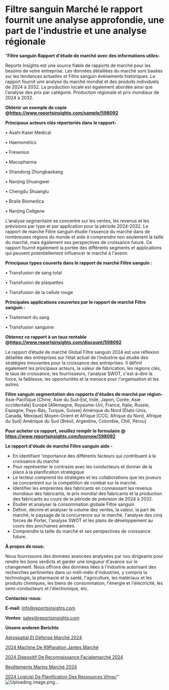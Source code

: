 # Filtre sanguin Marché le rapport fournit une analyse approfondie, une part de l'industrie et une analyse régionale

"<strong>Filtre sanguin Rapport d'étude de marché avec des informations utiles-</strong>

Reports Insights est une source fiable de rapports de marché pour les besoins de votre entreprise. Les données détaillées du marché sont basées sur les tendances actuelles et Filtre sanguin événements historiques. Le rapport fournit une analyse du marché mondial et des produits individuels de 2024 à 2032. La production locale est également abordée ainsi que l'analyse des prix par catégorie. Production régionale et prix mondiaux de 2024 à 2032.

<strong><b>Obtenir un exemple de copie @</b></strong><a href=https://www.reportsinsights.com/sample/598092><strong><b>https://www.reportsinsights.com/sample/598092</b></strong></a>

<b>Principaux acteurs clés répertoriés dans le rapport-</b>

<b> </b>• Asahi Kasei Medical

• Haemonetics

• Fresenius

• Macopharma

• Shandong Zhongbaokang

• Nanjing Shuangwei

• Chengdu Shuanglu

• Braile Biomedica

• Nanjing Cellgene

L'analyse segmentaire se concentre sur les ventes, les revenus et les prévisions par type et par application pour la période 2024-2032. Le rapport de marché Filtre sanguin étudie l'essence du marché dans de nombreuses régions du monde et aide à comprendre non seulement la taille du marché, mais également ses perspectives de croissance future. Ce rapport fournit également la portée des différents segments et applications qui peuvent potentiellement influencer le marché à l'avenir.

<strong>Principaux types couverts dans le rapport de marché Filtre sanguin :</strong>

• Transfusion de sang total

• Transfusion de plaquettes

• Transfusion de la cellule rouge

<strong>Principales applications couvertes par le rapport de marché Filtre sanguin :</strong>

• Traitement du sang

• Transfusion sanguine

<strong><b>Obtenez ce rapport à un taux rentable @</b></strong><a href=https://www.reportsinsights.com/discount/598092><strong><b>https://www.reportsinsights.com/discount/598092</b></strong></a>

Le rapport d’étude de marché Global Filtre sanguin 2024 est une réflexion détaillée des entreprises sur l’état actuel de l’industrie qui étudie des stratégies innovantes pour la croissance des entreprises. Il définit également les principaux acteurs, la valeur de fabrication, les régions clés, le taux de croissance, les fournisseurs, l'analyse SWOT, c'est-à-dire la force, la faiblesse, les opportunités et la menace pour l'organisation et les autres.

<strong>Filtre sanguin segmentation des rapports d'études de marché par région-</strong>
Asie-Pacifique [Chine, Asie du Sud-Est, Inde, Japon, Corée, Asie occidentale]
Europe [Allemagne, Royaume-Uni, France, Italie, Russie, Espagne, Pays-Bas, Turquie, Suisse]
Amérique du Nord [États-Unis, Canada, Mexique]
Moyen-Orient et Afrique [CCG, Afrique du Nord, Afrique du Sud]
Amérique du Sud [Brésil, Argentine, Colombie, Chili, Pérou]

<strong>Pour acheter ce rapport, veuillez remplir le formulaire @   <a href=https://www.reportsinsights.com/buynow/598092>https://www.reportsinsights.com/buynow/598092</a></strong>

<strong>Le rapport d'étude de marché Filtre sanguin aide -</strong>
<ul>
  <li>En identifiant 'importance des différents facteurs qui contribuent à la croissance du marché</li>
  <li>Pour représenter le contraste avec les conducteurs et donner de la place à la planification stratégique</li>
  <li>Le lecteur comprend les stratégies et les collaborations que les joueurs se concentrent sur la compétition de combat sur le marché.</li>
  <li>Identifier les empreintes des fabricants en connaissant les revenus mondiaux des fabricants, le prix mondial des fabricants et la production des fabricants au cours de la période de prévision de 2024 à 2032.</li>
  <li>Étudier et analyser la consommation globale Filtre sanguin</li>
  <li>Définir, décrire et analyser le volume des ventes, la valeur, la part de marché, le paysage de la concurrence sur le marché, l'analyse des cinq forces de Porter, l'analyse SWOT et les plans de développement au cours des prochaines années.</li>
  <li>Comprendre la taille du marché et ses perspectives de croissance future.</li>
</ul>
<strong>À propos de nous:</strong>

Nous fournissons des données avancées analysées par nos dirigeants pour rendre les bons verdicts et garder une longueur d'avance sur le changement. Nous offrons des données liées à l'industrie autorisant des recherches pertinentes dans un méli-mélo d'industries, y compris la technologie, la pharmacie et la santé, l'agriculture, les matériaux et les produits chimiques, les biens de consommation, l'énergie et l'électricité, les semi-conducteurs et l'électronique, etc.

<strong>Contactez-nous:</strong>

<strong>E-mail:</strong> <a href=mailto:info@reportsinsights.com>info@reportsinsights.com</a>

<strong>Ventes</strong>: <a href=mailto:sales@reportsinsights.com>sales@reportsinsights.com</a>

<strong>Unsere anderen Berichte</strong>

<a href=https://www.linkedin.com/pulse/aérospatial-et-défense-marchéperspectives-futures-tictc/>Aérospatial Et Défense Marché 2024</a>

<a href=https://www.linkedin.com/pulse/2024-machine-de-r%C3%A9paration-jantes-march%C3%A9-paysage-xmbfc/>2024 Machine De R9Paration Jantes Marché</a>

<a href=https://www.linkedin.com/pulse/2024-dispositif-de-reconnaissance-facialemarché-z8zlc/>2024 Dispositif De Reconnaissance Facialemarché 2024</a>

<a href=https://www.linkedin.com/pulse/revêtements-marins-marché-principales-tendances-dpive/>Revêtements Marins Marché 2024</a>

<a href=https://www.linkedin.com/pulse/2024-logiciel-de-planification-des-ressources-vhnsc/>2024 Logiciel De Planification Des Ressources Vhnsc</a>"
![Uploading image.png…]()

